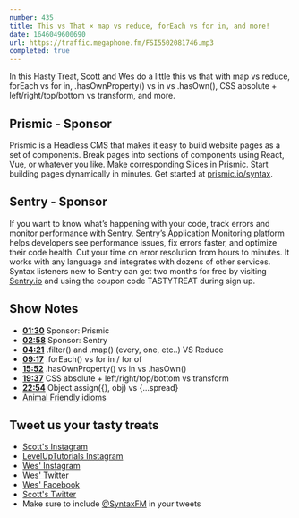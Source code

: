```yaml
---
number: 435
title: This vs That × map vs reduce, forEach vs for in, and more!
date: 1646049600690
url: https://traffic.megaphone.fm/FSI5502081746.mp3
completed: true
---
```


In this Hasty Treat, Scott and Wes do a little this vs that with map vs reduce, forEach vs for in, .hasOwnProperty() vs in vs .hasOwn(), CSS absolute + left/right/top/bottom vs transform, and more.

## Prismic - Sponsor

Prismic is a Headless CMS that makes it easy to build website pages as a set of components. Break pages into sections of components using React, Vue, or whatever you like. Make corresponding Slices in Prismic. Start building pages dynamically in minutes. Get started at [prismic.io/syntax](https://prismic.io/syntax).

## Sentry - Sponsor

If you want to know what’s happening with your code, track errors and monitor performance with Sentry. Sentry’s Application Monitoring platform helps developers see performance issues, fix errors faster, and optimize their code health. Cut your time on error resolution from hours to minutes. It works with any language and integrates with dozens of other services. Syntax listeners new to Sentry can get two months for  free by visiting [Sentry.io](https://sentry.io) and using the coupon code TASTYTREAT during sign up.

## Show Notes

* **[01:30](#t=01:30)** Sponsor: Prismic
* **[02:58](#t=02:58)** Sponsor: Sentry
* **[04:21](#t=04:21)** .filter() and .map() (every, one, etc..) VS Reduce
* **[09:17](#t=09:17)** .forEach() vs for in / for of
* **[15:52](#t=15:52)** .hasOwnProperty() vs in vs .hasOwn()
* **[19:37](#t=19:37)** CSS absolute + left/right/top/bottom vs transform
* **[22:54](#t=22:54)** Object.assign({}, obj) vs {...spread}
* [Animal Friendly idioms](https://www.peta.org/features/animal-friendly-idioms/)

## Tweet us your tasty treats

* [Scott's Instagram](https://www.instagram.com/stolinski/)
* [LevelUpTutorials Instagram](https://www.instagram.com/LevelUpTutorials/)
* [Wes' Instagram](https://www.instagram.com/wesbos/)
* [Wes' Twitter](https://twitter.com/wesbos)
* [Wes' Facebook](https://www.facebook.com/wesbos.developer)
* [Scott's Twitter](https://twitter.com/stolinski)
* Make sure to include [@SyntaxFM](https://twitter.com/SyntaxFM) in your tweets
